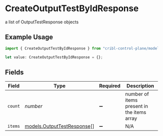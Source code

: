 # CreateOutputTestByIdResponse

a list of OutputTestResponse objects

## Example Usage

```typescript
import { CreateOutputTestByIdResponse } from "cribl-control-plane/models/operations";

let value: CreateOutputTestByIdResponse = {};
```

## Fields

| Field                                                             | Type                                                              | Required                                                          | Description                                                       |
| ----------------------------------------------------------------- | ----------------------------------------------------------------- | ----------------------------------------------------------------- | ----------------------------------------------------------------- |
| `count`                                                           | *number*                                                          | :heavy_minus_sign:                                                | number of items present in the items array                        |
| `items`                                                           | [models.OutputTestResponse](../../models/outputtestresponse.md)[] | :heavy_minus_sign:                                                | N/A                                                               |